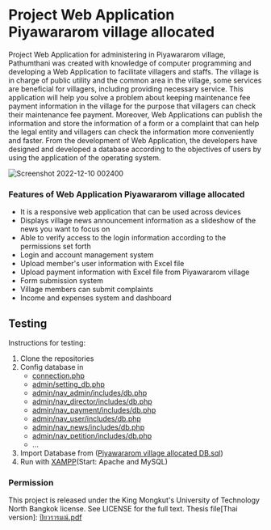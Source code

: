 # Project Web Application Piyawararom village allocated

  Project Web Application for administering in Piyawararom village, Pathumthani 
was created with knowledge of computer programming and developing a Web 
Application to facilitate villagers and staffs. The village is in charge of public utility 
and the common area in the village, some services are beneficial for villagers, including 
providing necessary service. This application will help you solve a problem about 
keeping maintenance fee payment information in the village for the purpose that 
villagers can check their maintenance fee payment. Moreover, Web Applications can 
publish the information and store the information of a form or a complaint that can 
help the legal entity and villagers can check the information more conveniently and 
faster. From the development of Web Application, the developers have designed and 
developed a database according to the objectives of users by using the application of 
the operating system.

![Screenshot 2022-12-10 002400](https://user-images.githubusercontent.com/92863970/206758301-68ad049a-17dd-4215-8d00-337dd5694c95.png)

### Features of Web Application Piyawararom village allocated
  - It is a responsive web application that can be used across devices
  - Displays village news announcement information as a slideshow of the news you want to focus on
  - Able to verify access to the login information according to the permissions set forth
  - Login and account management system
  - Upload member's user information with Excel file
  - Upload payment information with Excel file from Piyawararom village
  - Form submission system
  - Village members can submit complaints
  - Income and expenses system and dashboard

## Testing
Instructions for testing:
1. Clone the repositories
2. Config database in 
      - [connection.php](https://github.com/xTopFEE/Piyawararom_village_allocated/blob/main/connection.php)
      - [admin/setting_db.php](https://github.com/xTopFEE/Piyawararom_village_allocated/blob/main/admin/setting_db.php)
      - [admin/nav_admin/includes/db.php](https://github.com/xTopFEE/Piyawararom_village_allocated/blob/main/admin/nav_admin/includes/db.php)
      - [admin/nav_director/includes/db.php](https://github.com/xTopFEE/Piyawararom_village_allocated/blob/main/admin/nav_director/includes/db.php)
      - [admin/nav_payment/includes/db.php](https://github.com/xTopFEE/Piyawararom_village_allocated/blob/main/admin/nav_payment/includes/db.php)
      - [admin/nav_user/includes/db.php](https://github.com/xTopFEE/Piyawararom_village_allocated/blob/main/admin/nav_user/includes/db.php)
      - [admin/nav_news/includes/db.php](https://github.com/xTopFEE/Piyawararom_village_allocated/blob/main/admin/nav_news/includes/db.php)
      - [admin/nav_petition/includes/db.php](https://github.com/xTopFEE/Piyawararom_village_allocated/blob/main/admin/nav_petition/includes/db.php)
      - ...
3. Import Database from ([Piyawararom village allocated DB.sql](https://github.com/xTopFEE/Piyawararom_village_allocated/tree/main/sql))
4. Run with [XAMPP](https://www.apachefriends.org/download.html)(Start: Apache and MySQL)

### Permission
This project is released under the King Mongkut's University of Technology North Bangkok license. See LICENSE for the full text. 
Thesis file[Thai version]: [ปิยวรารมณ์.pdf](https://github.com/xTopFEE/Piyawararom_village_allocated/files/10196727/default.pdf)
